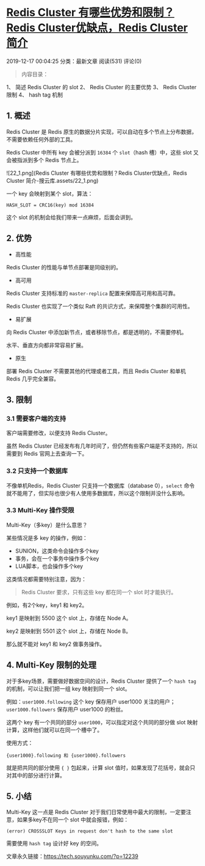 # [Redis Cluster 有哪些优势和限制？Redis Cluster优缺点，Redis Cluster 简介](https://tech.souyunku.com/?p=12239)

2019-12-17 00:04:25 分类：最新文章 阅读(531) 评论(0)

> 内容目录：

1、 简述 Redis Cluster 的 slot
2、 Redis Cluster 的主要优势
3、 Redis Cluster 限制
4、 hash tag 机制

## **1. 概述**

Redis Cluster 是 Redis 原生的数据分片实现，可以自动在多个节点上分布数据，不需要依赖任何外部的工具。

Redis Cluster 中所有 key 会被分派到 `16384` 个 `slot`（hash 槽）中，这些 slot 又会被指派到多个 Redis 节点上。

![22_1.png](Redis Cluster 有哪些优势和限制？Redis Cluster优缺点，Redis Cluster 简介-搜云库.assets/22_1.png)

一个 key 会映射到某个 slot，算法：

```
HASH_SLOT = CRC16(key) mod 16384
```

这个 slot 的机制会给我们带来一点麻烦，后面会讲到。

## **2. 优势**

- 高性能

Redis Cluster 的性能与单节点部署是同级别的。

- 高可用

Redis Cluster 支持标准的 `master-replica` 配置来保障高可用和高可靠。

Redis Cluster 也实现了一个类似 Raft 的共识方式，来保障整个集群的可用性。

- 易扩展

向 Redis Cluster 中添加新节点，或者移除节点，都是透明的，不需要停机。

水平、垂直方向都非常容易扩展。

- 原生

部署 Redis Cluster 不需要其他的代理或者工具，而且 Redis Cluster 和单机 Redis 几乎完全兼容。

## **3. 限制**

### **3.1 需要客户端的支持**

客户端需要修改，以便支持 Redis Cluster。

虽然 Redis Cluster 已经发布有几年时间了，但仍然有些客户端是不支持的，所以需要到 Redis 官网上去查询一下。

### **3.2 只支持一个数据库**

不像单机Redis，Redis Cluster 只支持一个数据库（database 0），`select` 命令就不能用了，但实际也很少有人使用多数据库，所以这个限制并没什么影响。

### **3.3 Multi-Key 操作受限**

Multi-Key（多key）是什么意思？

某些情况是多 key 的操作，例如：

- SUNION，这类命令会操作多个key
- 事务，会在一个事务中操作多个key
- LUA脚本，也会操作多个key

这类情况都需要特别注意，因为：

> Redis Cluster 要求，只有这些 key 都在同一个 slot 时才能执行。

例如，有2个key，key1 和 key2。

key1 是映射到 5500 这个 slot 上，存储在 Node A。

key2 是映射到 5501 这个 slot 上，存储在 Node B。

那么就不能对 key1 和 key2 做事务操作。

## **4. Multi-Key 限制的处理**

对于多key场景，需要做好数据空间的设计，Redis Cluster 提供了一个 `hash tag` 的机制，可以让我们把一组 key 映射到同一个 slot。

例如：`user1000.following` 这个 key 保存用户 user1000 关注的用户；`user1000.followers` 保存用户 user1000 的粉丝。

这两个 key 有一个共同的部分 `user1000`，可以指定对这个共同的部分做 slot 映射计算，这样他们就可以在同一个槽中了。

使用方式：

```
{user1000}.following 和 {user1000}.followers
```

就是把共同的部分使用 `{ }` 包起来，计算 slot 值时，如果发现了花括号，就会只对其中的部分进行计算。

## **5. 小结**

Multi-Key 这一点是 Redis Cluster 对于我们日常使用中最大的限制，一定要注意，如果多key不在同一个 slot 中就会报错，例如：

```
(error) CROSSSLOT Keys in request don't hash to the same slot
```

需要使用 `hash tag` 设计好 key 的空间。

文章永久链接：https://tech.souyunku.com/?p=12239